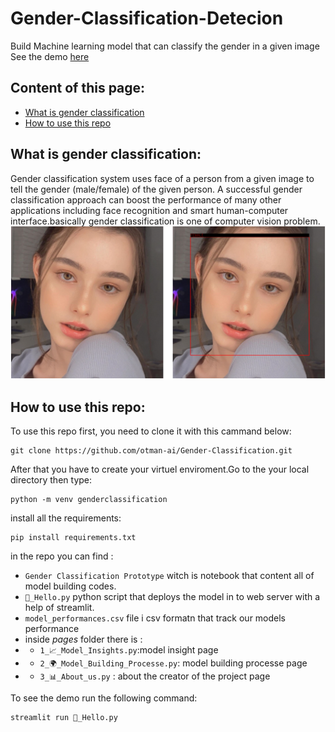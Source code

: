 # Gender-Classification-Detecion
Build Machine learning model that can classify the gender in a given image
See the demo [here](https://otman-ai-gender-classification--hello-sko6hj.streamlit.app/)
## Content of this page:
* [What is gender classification](#what-is-gender-classification)
* [How to use this repo](#how-to-use-this-repo)

##  What is gender classification:
Gender classification system uses face of a person from a given image to tell the gender (male/female) of the given person. A successful gender classification approach can boost the performance of many other applications including face recognition and smart human-computer interface.basically gender classification is one of computer vision problem.
![face image](images/Capture.PNG)

## How to use this repo:
To use this repo first, you need to clone it with this cammand below:
```
git clone https://github.com/otman-ai/Gender-Classification.git
```
After that you have to create your virtuel enviroment.Go to the your local directory then type:

```
python -m venv genderclassification
```
install all the requirements:
```
pip install requirements.txt
```
in the repo you can find :
* `Gender Classification Prototype` witch is notebook that content all of model building codes. 
* `👋_Hello.py` python script that deploys the model in to web server with  a help of streamlit.
* `model_performances.csv` file i csv formatn that track our models performance 
* inside *pages* folder there is :
* * `1_📈_Model_Insights.py`:model insight page 
* * `2_🌍_Model_Building_Processe.py`: model building processe page
* * `3_📊_About_us.py` : about the creator of the project page

To see the demo run the following command:

```
streamlit run 👋_Hello.py
```

